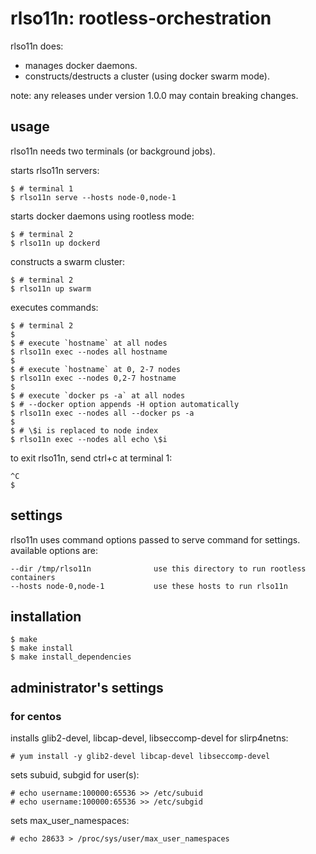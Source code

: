 # rlso11n: rootless-orchestration
rlso11n does:
- manages docker daemons.
- constructs/destructs a cluster (using docker swarm mode).

note: any releases under version 1.0.0 may contain breaking changes.

## usage
rlso11n needs two terminals (or background jobs).

starts rlso11n servers:
```
$ # terminal 1
$ rlso11n serve --hosts node-0,node-1
```

starts docker daemons using rootless mode:
```
$ # terminal 2
$ rlso11n up dockerd
```

constructs a swarm cluster:
```
$ # terminal 2
$ rlso11n up swarm
```

executes commands:
```
$ # terminal 2
$
$ # execute `hostname` at all nodes
$ rlso11n exec --nodes all hostname
$
$ # execute `hostname` at 0, 2-7 nodes
$ rlso11n exec --nodes 0,2-7 hostname
$
$ # execute `docker ps -a` at all nodes
$ # --docker option appends -H option automatically
$ rlso11n exec --nodes all --docker ps -a
$
$ # \$i is replaced to node index
$ rlso11n exec --nodes all echo \$i
```

to exit rlso11n, send ctrl+c at terminal 1:
```
^C
$
```

## settings
rlso11n uses command options passed to serve command for settings.
available options are:
```
--dir /tmp/rlso11n              use this directory to run rootless containers
--hosts node-0,node-1           use these hosts to run rlso11n
```

## installation
```
$ make
$ make install
$ make install_dependencies
```

## administrator's settings
### for centos
installs glib2-devel, libcap-devel, libseccomp-devel for slirp4netns:
```
# yum install -y glib2-devel libcap-devel libseccomp-devel
```

sets subuid, subgid for user(s):
```
# echo username:100000:65536 >> /etc/subuid
# echo username:100000:65536 >> /etc/subgid
```

sets max_user_namespaces:
```
# echo 28633 > /proc/sys/user/max_user_namespaces
```
